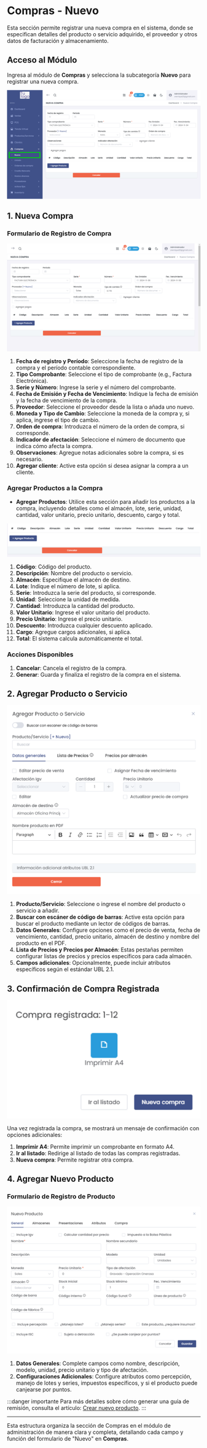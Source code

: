 # Compras - Nuevo

Esta sección permite registrar una nueva compra en el sistema, donde se especifican detalles del producto o servicio adquirido, el proveedor y otros datos de facturación y almacenamiento.

## Acceso al Módulo
Ingresa al módulo de **Compras** y selecciona la subcategoría **Nuevo** para registrar una nueva compra.

![Formulario Nueva Compra](img/nueva_compra.png)

## 1. Nueva Compra

### Formulario de Registro de Compra

![Formulario Nueva Compra](img/nueva_compra.jpg)

1. **Fecha de registro y Período**: Seleccione la fecha de registro de la compra y el período contable correspondiente.
2. **Tipo Comprobante**: Seleccione el tipo de comprobante (e.g., Factura Electrónica).
3. **Serie y Número**: Ingrese la serie y el número del comprobante.
4. **Fecha de Emisión y Fecha de Vencimiento**: Indique la fecha de emisión y la fecha de vencimiento de la compra.
5. **Proveedor**: Seleccione el proveedor desde la lista o añada uno nuevo.
6. **Moneda y Tipo de Cambio**: Seleccione la moneda de la compra y, si aplica, ingrese el tipo de cambio.
7. **Orden de compra**: Introduzca el número de la orden de compra, si corresponde.
8. **Indicador de afectación**: Seleccione el número de documento que indica cómo afecta la compra.
9. **Observaciones**: Agregue notas adicionales sobre la compra, si es necesario.
10. **Agregar cliente**: Active esta opción si desea asignar la compra a un cliente.

### Agregar Productos a la Compra

* **Agregar Productos**: Utilice esta sección para añadir los productos a la compra, incluyendo detalles como el almacén, lote, serie, unidad, cantidad, valor unitario, precio unitario, descuento, cargo y total.

![Agregar Productos a la Compra](img/productos_compra.jpg)

1. **Código**: Código del producto.
2. **Descripción**: Nombre del producto o servicio.
3. **Almacén**: Especifique el almacén de destino.
4. **Lote**: Indique el número de lote, si aplica.
5. **Serie**: Introduzca la serie del producto, si corresponde.
6. **Unidad**: Seleccione la unidad de medida.
7. **Cantidad**: Introduzca la cantidad del producto.
8. **Valor Unitario**: Ingrese el valor unitario del producto.
9. **Precio Unitario**: Ingrese el precio unitario.
10. **Descuento**: Introduzca cualquier descuento aplicado.
11. **Cargo**: Agregue cargos adicionales, si aplica.
12. **Total**: El sistema calcula automáticamente el total.

### Acciones Disponibles

1. **Cancelar**: Cancela el registro de la compra.
2. **Generar**: Guarda y finaliza el registro de la compra en el sistema.

## 2. Agregar Producto o Servicio

![Agregar Producto o Servicio](img/agregar_producto_servicio.png)

1. **Producto/Servicio**: Seleccione o ingrese el nombre del producto o servicio a añadir.
2. **Buscar con escáner de código de barras**: Active esta opción para buscar el producto mediante un lector de códigos de barras.
3. **Datos Generales**: Configure opciones como el precio de venta, fecha de vencimiento, cantidad, precio unitario, almacén de destino y nombre del producto en el PDF.
4. **Lista de Precios y Precios por Almacén**: Estas pestañas permiten configurar listas de precios y precios específicos para cada almacén.
5. **Campos adicionales**: Opcionalmente, puede incluir atributos específicos según el estándar UBL 2.1.

## 3. Confirmación de Compra Registrada

![Compra Registrada](img/compra_registrada.jpg)

Una vez registrada la compra, se mostrará un mensaje de confirmación con opciones adicionales:

1. **Imprimir A4**: Permite imprimir un comprobante en formato A4.
2. **Ir al listado**: Redirige al listado de todas las compras registradas.
3. **Nueva compra**: Permite registrar otra compra.

## 4. Agregar Nuevo Producto

### Formulario de Registro de Producto

![Nuevo Producto](img/nuevo_producto.jpg)

1. **Datos Generales**: Complete campos como nombre, descripción, modelo, unidad, precio unitario y tipo de afectación.
2. **Configuraciones Adicionales**: Configure atributos como percepción, manejo de lotes y series, impuestos específicos, y si el producto puede canjearse por puntos.

:::danger importante
Para más detalles sobre cómo generar una guía de remisión, consulta el artículo: [Crear nuevo producto](https://fastura.github.io/documentacion/Pro-X/Productos-Servicios/Lista%20de%20Productos).
:::


---

Esta estructura organiza la sección de Compras en el módulo de administración de manera clara y completa, detallando cada campo y función del formulario de "Nuevo" en **Compras**.

